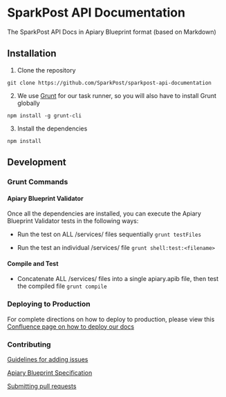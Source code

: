 # SparkPost API Documentation

The SparkPost API Docs in Apiary Blueprint format (based on Markdown)

## Installation

1. Clone the repository

```git clone https://github.com/SparkPost/sparkpost-api-documentation```

2. We use [Grunt](http://gruntjs.com/) for our task runner, so you will also have to install Grunt globally

```npm install -g grunt-cli```

3. Install the dependencies

```npm install```

## Development

### Grunt Commands

#### Apiary Blueprint Validator

Once all the dependencies are installed, you can execute the Apiary Blueprint Validator tests in the following ways:

* Run the test on ALL /services/ files sequentially
  ```grunt testFiles```

* Run the test an individual /services/ file
  ```grunt shell:test:<filename>```

#### Compile and Test

* Concatenate ALL /services/ files into a single apiary.apib file, then test the compiled file
  ```grunt compile```

### Deploying to Production

For complete directions on how to deploy to production, please view this [Confluence page on how to deploy our docs](https://confluence.int.messagesystems.com/display/PD/SparkPost.com+API+Documentation+on+Github)

### Contributing
[Guidelines for adding issues](docs/ADDING_ISSUES.markdown)

[Apiary Blueprint Specification](https://github.com/apiaryio/api-blueprint/blob/master/API%20Blueprint%20Specification.md)

[Submitting pull requests](docs/CONTRIBUTING.markdown)
